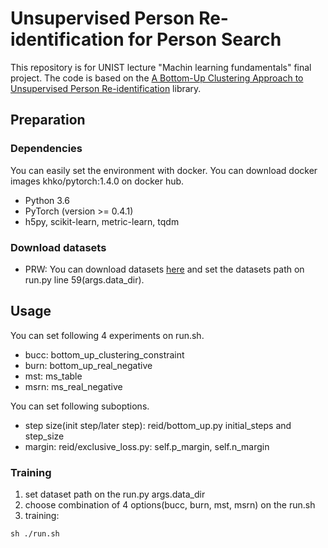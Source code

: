 # Unsupervised Person Re-identification for Person Search
This repository is for UNIST lecture "Machin learning fundamentals" final project. The code is based on the [A Bottom-Up Clustering Approach to Unsupervised Person Re-identification](https://github.com/vana77/Bottom-up-Clustering-Person-Re-identification) library. 
<!-- 
## Performances
The performances is listed below:

|       | mAP     |rank-1     | rank-5     | rank-10     | 
| ---------- | :-----------:  | :-----------: |:-----------:  | :-----------: |
| PRW     |  19.1%| 47.3%| 59.2% | 63.7% |
| PRW with constraint    | 19.4% | 49.4%|59.6%| 64.9%| -->

## Preparation
### Dependencies
You can easily set the environment with docker. You can download docker images khko/pytorch:1.4.0 on docker hub.

- Python 3.6
- PyTorch (version >= 0.4.1)
- h5py, scikit-learn, metric-learn, tqdm

### Download datasets 
- PRW: You can download datasets [here](https://drive.google.com/file/d/13-rHAm120Rqhx7oaIB6GJIUB_WiYjK8W/view?usp=sharing) and set the datasets path on run.py line 59(args.data_dir).

## Usage
You can set following 4 experiments on run.sh.
- bucc: bottom_up_clustering_constraint
- burn: bottom_up_real_negative
- mst: ms_table
- msrn: ms_real_negative

You can set following suboptions.
- step size(init step/later step): reid/bottom_up.py initial_steps and step_size
- margin: reid/exclusive_loss.py: self.p_margin, self.n_margin

### Training
1. set dataset path on the run.py args.data_dir
2. choose combination of 4 options(bucc, burn, mst, msrn) on the run.sh
3. training:
```shell
sh ./run.sh
```

